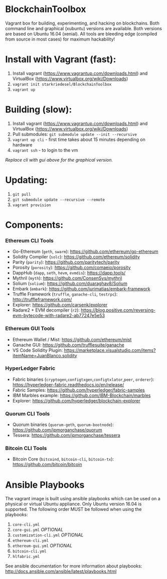 # BlockchainToolbox
Vagrant box for building, experimenting, and hacking on blockchains. Both command line and graphical (xubuntu) versions are available. Both versions are based on Ubuntu 16.04 (xenial). All tools are bleeding edge (compiled from source in most cases) for maximum hackability!

# Install with Vagrant (fast):
1. Install vagrant (https://www.vagrantup.com/downloads.html) and VirtualBox (https://www.virtualbox.org/wiki/Downloads)
2. `vagrant init starkriedesel/BlockchainToolbox`
3. `vagrant up`

# Building (slow):
1. Install vagrant (https://www.vagrantup.com/downloads.html) and VirtualBox (https://www.virtualbox.org/wiki/Downloads)
2. Pull submodules: `git submodule update --init --recursive`
3. `vagrant up cli` - first time takes about 15 minutes depending on hardware
4. `vagrant ssh` - to login to the vm

*Replace cli with gui above for the graphical version.*

# Updating:
1. `git pull`
2. `git submodule update --recursive --remote`
3. `vagrant provision`

# Components:
### Ethereum CLI Tools
* Go-Ethereum (`geth`, `swarm`): https://github.com/ethereum/go-ethereum
* Solidity Compiler (`solc`): https://github.com/ethereum/solidity
* Parity (`parity`): https://github.com/paritytech/parity
* Porosity (`porosity`): https://github.com/comaeio/porosity
* DappHub (`dapp`, `seth`, `hevm`, `evmdis`): https://dapp.tools/
* Mythril (`myth`): https://github.com/ConsenSys/mythril
* Solium (`solium`): https://github.com/duaraghav8/Solium
* Embark (`embark`): https://github.com/iurimatias/embark-framework
* Truffle Framework (`truffle`, `ganache-cli`, `testrpc`): http://truffleframework.com/
* Explorer: https://github.com/carsenk/explorer
* Radare2 + EVM decompiler (`r2`): https://blog.positive.com/reversing-evm-bytecode-with-radare2-ab77247e5e53

### Ethereum GUI Tools
* Ethereum Wallet / Mist: https://github.com/ethereum/mist
* Ganache GUI: https://github.com/trufflesuite/ganache
* VS Code Solidity Plugin: https://marketplace.visualstudio.com/items?itemName=JuanBlanco.solidity

### HyperLedger Fabric
* Fabric binaries (`cryptogen`,`configtxgen`,`configtxlator`,`peer`, `orderer`): https://hyperledger-fabric.readthedocs.io/en/release/
* Fabric Samples: https://github.com/hyperledger/fabric-samples
* IBM Marbles example: https://github.com/IBM-Blockchain/marbles
* Explorer: https://github.com/hyperledger/blockchain-explorer

### Quorum CLI Tools
* Quorum binaries (`quorum-geth`, `quorum-bootnode`): https://github.com/jpmorganchase/quorum
* Tessera: https://github.com/jpmorganchase/tessera

### Bitcoin CLI Tools
* Bitcoin Core (`bitcoind`, `bitcoin-cli`, `bitcoin-tx`): https://github.com/bitcoin/bitcoin

# Ansible Playbooks
The vagrant image is built using ansible playbooks which can be used on a physical or virtual Ubuntu appliance. Only Ubuntu version 16.04 is supported. The following order MUST be followed when using the playbooks:
1. `core-cli.yml`
2. `core-gui.yml` *OPTIONAL*
3. `customization-cli.yml` *OPTIONAL*
4. `ethereum-cli.yml`
5. `ethereum-gui.yml` *OPTIONAL*
6. `bitcoin-cli.yml`
7. `hlfabric.yml`

See ansible documentation for more information about playbooks: http://docs.ansible.com/ansible/latest/playbooks.html

